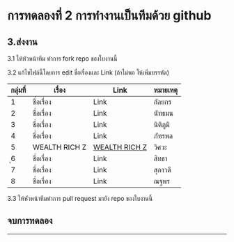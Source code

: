 # การทดลองที่ 2 การทำงานเป็นทีมด้วย github #

## 3.ส่งงาน ##

3.1 ให้หัวหน้าทีม ทำการ fork repo ของใบงานนี้

3.2 แก้ไขไฟล์นี้โดยการ edit ชื่อเรื่องและ Link (ถ้าไม่พอ ให้เพิ่มบรรทัด)

|กลุ่มที่|เรื่อง|Link|หมายเหตุ|
|----|----|---|----|
|1| ชื่อเรื่อง |Link |  กัลยกร  |
|2| ชื่อเรื่อง  |Link | นัทธมน |
|3| ชื่อเรื่อง  |Link | นิติภูมิ|
|4| ชื่อเรื่อง  |Link | ภัทรพล|
|5| WEALTH RICH Z|[WEALTH RICH Z](https://github.com/VisawaPRO/Project-Proposal-2566)| วิศวะ|
|ุ6| ชื่อเรื่อง  |Link | สิทธา|
|7| ชื่อเรื่อง  |Link | สุภาวดี|
|8| ชื่อเรื่อง  |Link | ณฐพร|

3.3 ให้หัวหน้าทีมทำการ pull request มายัง repo ของใบงานนี้

## จบการทดลอง ##
---

